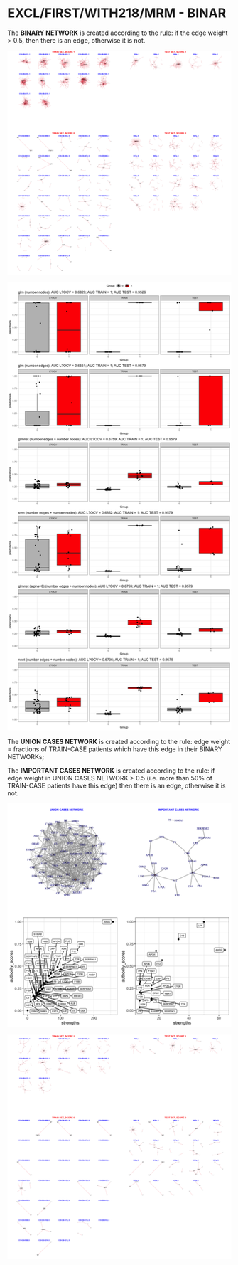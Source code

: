 # EXCL/FIRST/WITH218/MRM - BINAR

The **BINARY NETWORK** is created according to the rule: if the edge weight > 0.5, then there is an edge, otherwise it is not.

![Image](ExclDNI_First_MRM_patients_networks_BINAR.png)

![Image](ExclDNI_First_MRM_nodes_and_edges_binar.png)

The **UNION CASES NETWORK** is created according to the rule: edge weight = fractions of TRAIN-CASE patients which have this edge in their BINARY NETWORKs;

The **IMPORTANT CASES NETWORK** is created according to the rule: if edge weight in UNION CASES NETWORK > 0.5 (i.e. more than 50% of TRAIN-CASE patients have this edge) then there is an edge, otherwise it is not.

![Image](ExclDNI_First_MRM_SUM_CASES.png)

![Image](ExclDNI_First_MRM_patients_networks_BINAR_FILTERED.png)
